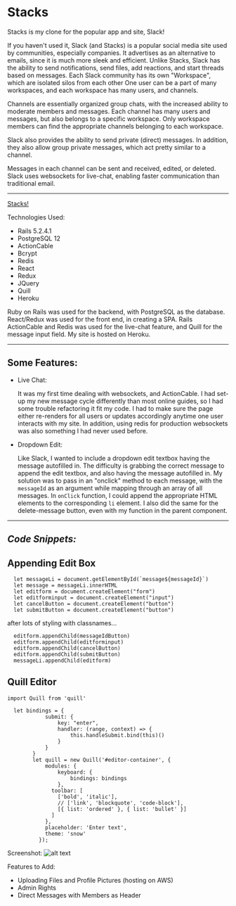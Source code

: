 # Stacks

Stacks is my clone for the popular app and site, Slack!

If you haven't used it, Slack (and Stacks) is a popular social media site used by communities, especially companies. 
It advertises as an alternative to emails, since it is much more sleek and efficient. 
Unlike Stacks, Slack has the ability to send notifications, send files, add reactions, and start threads based on messages.
Each Slack community has its own "Workspace", which are isolated silos from each other One user can be a part of many workspaces, and each workspace has many users, and channels.

Channels are essentially organized group chats, with the increased ability to moderate members and messages. Each channel has many users and messages, but also belongs to a specific workspace. Only workspace members can find the appropriate channels belonging to each workspace.

Slack also provides the ability to send private (direct) messages. In addition, they also allow group private messages, which act pretty similar to a channel. 

Messages in each channel can be sent and received, edited, or deleted. Slack uses websockets for live-chat, enabling faster communication than traditional email.

-------------------

[Stacks!](https://stacks-of-slacks.herokuapp.com/#/)


Technologies Used:
  + Rails 5.2.4.1
  + PostgreSQL 12
  + ActionCable
  + Bcrypt
  + Redis
  + React
  + Redux
  + JQuery
  + Quill
  + Heroku
  
  Ruby on Rails was used for the backend, with PostgreSQL as the database. 
  React/Redux was used for the front end, in creating a SPA.
  Rails ActionCable and Redis was used for the live-chat feature, and Quill for the message input field.
  My site is hosted on Heroku.
  
  
-------------------

## **Some Features:**

  + Live Chat: 
  
      It was my first time dealing with websockets, and ActionCable. I had set-up my new message cycle differently
      than most online guides, so I had some trouble refactoring it fit my code. I had to make sure the page either 
      re-renders for all users or updates accordingly anytime one user interacts with my site. In addition, using redis for 
      production websockets was also something I had never used before. 
  + Dropdown Edit:
  
      Like Slack, I wanted to include a dropdown edit textbox having the message autofilled in. The difficulty is 
      grabbing the correct message to append the edit textbox, and also having the message autofilled in. 
      My solution was to pass in an "onclick" method to each message, with the ``` messageId ``` as an argument while
      mapping through an array of all messages. In ``` onClick ``` function, I could append the appropriate HTML elements
      to the corresponding ``` li ``` element. I also did the same for the delete-message button, even with my function
      in the parent component.
      
      
-------------------

## ***Code Snippets:***

## Appending Edit Box

```
  let messageLi = document.getElementById(`message${messageId}`)
  let message = messageLi.innerHTML
  let editform = document.createElement("form")
  let editforminput = document.createElement("input")
  let cancelButton = document.createElement("button")
  let submitButton = document.createElement("button")
```

after lots of styling with classnames...

```
  editform.appendChild(messageIdButton)
  editform.appendChild(editforminput)
  editform.appendChild(cancelButton)
  editform.appendChild(submitButton)
  messageLi.appendChild(editform)
```

## Quill Editor

``` import Quill from 'quill' ```

```
  let bindings = {
            submit: {
                key: "enter",
                handler: (range, context) => {
                    this.handleSubmit.bind(this)()
                }
            }
        }
        let quill = new Quill('#editor-container', {
            modules: {
                keyboard: {
                    bindings: bindings
                },
              toolbar: [
                ['bold', 'italic'],
                // ['link', 'blockquote', 'code-block'],
                [{ list: 'ordered' }, { list: 'bullet' }]
              ]
            },
            placeholder: 'Enter text',
            theme: 'snow'
          });
```

Screenshot: 
![alt text](app/assets/images/demo-screenshot.png "Screentshot Jan 17")



Features to Add:
  + Uploading Files and Profile Pictures (hosting on AWS)
  + Admin Rights
  + Direct Messages with Members as Header 



